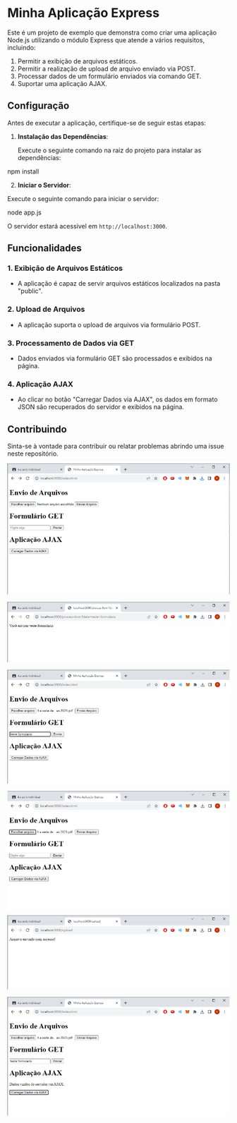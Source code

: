 # Minha Aplicação Express

Este é um projeto de exemplo que demonstra como criar uma aplicação Node.js utilizando o módulo Express que atende a vários requisitos, incluindo:

1. Permitir a exibição de arquivos estáticos.
2. Permitir a realização de upload de arquivo enviado via POST.
3. Processar dados de um formulário enviados via comando GET.
4. Suportar uma aplicação AJAX.

## Configuração

Antes de executar a aplicação, certifique-se de seguir estas etapas:

1. **Instalação das Dependências**:

   Execute o seguinte comando na raiz do projeto para instalar as dependências:

npm install


2. **Iniciar o Servidor**:

Execute o seguinte comando para iniciar o servidor:

node app.js


O servidor estará acessível em `http://localhost:3000`.

## Funcionalidades

### 1. Exibição de Arquivos Estáticos

- A aplicação é capaz de servir arquivos estáticos localizados na pasta "public".

### 2. Upload de Arquivos

- A aplicação suporta o upload de arquivos via formulário POST.

### 3. Processamento de Dados via GET

- Dados enviados via formulário GET são processados e exibidos na página.

### 4. Aplicação AJAX

- Ao clicar no botão "Carregar Dados via AJAX", os dados em formato JSON são recuperados do servidor e exibidos na página.

## Contribuindo

Sinta-se à vontade para contribuir ou relatar problemas abrindo uma issue neste repositório.

![Exibição de Arquivos Estáticos](https://github.com/cauemguimaraes/CSI_26/blob/main/4_serie_NODE/minha_aplicacao_express/images/image1.png)

![Upload de Arquivos](https://github.com/cauemguimaraes/CSI_26/blob/main/4_serie_NODE/minha_aplicacao_express/images/image2.png)

![Upload de Arquivos](https://github.com/cauemguimaraes/CSI_26/blob/main/4_serie_NODE/minha_aplicacao_express/images/image3.png)

![Processamento de Dados via GET](https://github.com/cauemguimaraes/CSI_26/blob/main/4_serie_NODE/minha_aplicacao_express/images/image4.png)

![Processamento de Dados via GET](https://github.com/cauemguimaraes/CSI_26/blob/main/4_serie_NODE/minha_aplicacao_express/images/image5.png)

![Aplicação AJAX](https://github.com/cauemguimaraes/CSI_26/blob/main/4_serie_NODE/minha_aplicacao_express/images/image6.png)
